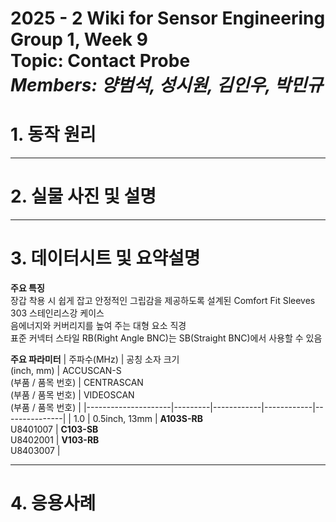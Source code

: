# 2025 - 2 Wiki for Sensor Engineering Group 1, Week 9 <br/> Topic: Contact Probe <br/> *Members: 양범석, 성시원, 김인우, 박민규*
# 1. 동작 원리


---

# 2. 실물 사진 및 설명


---

# 3. 데이터시트 및 요약설명

**주요 특징**  
장갑 착용 시 쉽게 잡고 안정적인 그립감을 제공하도록 설계된 Comfort Fit Sleeves  
303 스테인리스강 케이스  
음에너지와 커버리지를 높여 주는 대형 요소 직경  
표준 커넥터 스타일 RB(Right Angle BNC)는 SB(Straight BNC)에서 사용할 수 있음  

**주요 파라미터**
| 주파수(MHz) | 공칭 소자 크기 <br> (inch, mm) | ACCUSCAN-S <br> (부품 / 품목 번호) | CENTRASCAN <br> (부품 / 품목 번호) | VIDEOSCAN <br> (부품 / 품목 번호) |
|---------------------|---------|------------|------------|---------------|
| 1.0 | 0.5inch, 13mm | **A103S-RB** <br> U8401007 | **C103-SB** <br> U8402001 | **V103-RB** <br> U8403007 |  



---

# 4. 응용사례
